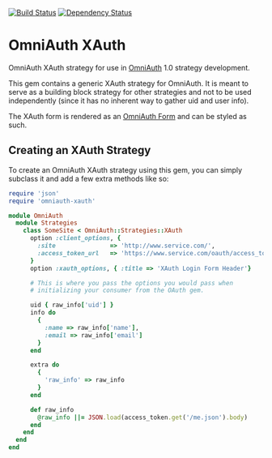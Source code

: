 [![Build Status](https://travis-ci.org/aereal/omniauth-xauth.svg?branch=master)](https://travis-ci.org/aereal/omniauth-xauth)
[![Dependency Status](https://gemnasium.com/aereal/omniauth-xauth.png)](https://gemnasium.com/aereal/omniauth-xauth)

# OmniAuth XAuth

OmniAuth XAuth strategy for use in [OmniAuth](https://github.com/intridea/omniauth) 1.0 strategy development.

This gem contains a generic XAuth strategy for OmniAuth. It is meant to
serve as a building block strategy for other strategies and not to be
used independently (since it has no inherent way to gather uid and user
info).

The XAuth form is rendered as an [OmniAuth Form](http://rubydoc.info/github/intridea/omniauth/master/OmniAuth/Form)
and can be styled as such.

## Creating an XAuth Strategy

To create an OmniAuth XAuth strategy using this gem, you can simply
subclass it and add a few extra methods like so:

```ruby
require 'json'
require 'omniauth-xauth'

module OmniAuth
  module Strategies
    class SomeSite < OmniAuth::Strategies::XAuth
      option :client_options, {
        :site               => 'http://www.service.com/',
        :access_token_url   => 'https://www.service.com/oauth/access_token'
      }
      option :xauth_options, { :title => 'XAuth Login Form Header'}

      # This is where you pass the options you would pass when
      # initializing your consumer from the OAuth gem.

      uid { raw_info['uid'] }
      info do
        {
          :name => raw_info['name'],
          :email => raw_info['email']
        }
      end

      extra do
        {
          'raw_info' => raw_info
        }
      end

      def raw_info
        @raw_info ||= JSON.load(access_token.get('/me.json').body)
      end
    end
  end
end
```
